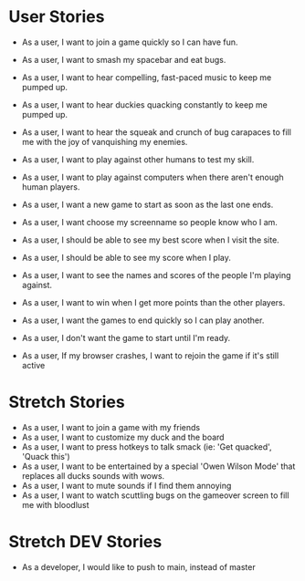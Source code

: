 # User Stories

- As a user, I want to join a game quickly so I can have fun. <!-- Simple homepage, quick loading screen -->
- As a user, I want to smash my spacebar and eat bugs.<!-- Event listener -->
- As a user, I want to hear compelling, fast-paced music to keep me pumped up.
- As a user, I want to hear duckies quacking constantly to keep me pumped up.
- As a user, I want to  hear the squeak and crunch of bug carapaces to fill me with the joy of vanquishing my enemies.

- As a user, I want to play against other humans to test my skill.<!-- Multiplayer via sockets -->
- As a user, I want to play against computers when there aren't enough human players.<!-- Bots -->
- As a user, I want a new game to start as soon as the last one ends. <!-- Auto restart -->
- As a user, I want choose my screenname so people know who I am.<!-- Playername form on homescreen -->
- As a user, I should be able to see my best score when I visit the site.<!-- Hiscore on homescreen -->
- As a user, I should be able to see my score when I play.<!-- Player display -->
- As a user, I want to see the names and scores of the people I'm playing against.<!-- Player display -->
- As a user, I want to win when I get more points than the other players.<!-- Game scoring -->
- As a user, I want the games to end quickly so I can play another. <!-- Game timer -->
- As a user, I don't want the game to start until I'm ready. <!-- Player Ready buttons --> 
- As a user, If my browser crashes, I want to rejoin the game if it's still active

# Stretch Stories

- As a user, I want to join a game with my friends <!-- Friends lists, custom games -->
- As a user, I want to customize my duck and the board <!-- microtransactions -->
- As a user, I want to press hotkeys to talk smack (ie: 'Get quacked', 'Quack this')
- As a user, I want to be entertained by a special 'Owen Wilson Mode' that replaces all ducks sounds with wows.
- As a user, I want to mute sounds if I find them annoying
- As a user, I want to watch scuttling bugs on the gameover screen to fill me with bloodlust


# Stretch DEV Stories

- As a developer, I would like to push to main, instead of master
